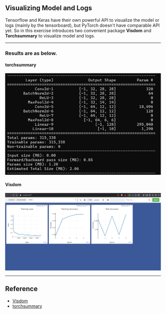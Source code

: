 ## Visualizing Model and Logs
Tensorflow and Keras have their own powerful API to visualize the model or logs (mainly by the tensorboard), but PyTorch doesn't have comparable API yet. So in this exercise introduces two convenient package **Visdom** and **Torchsummary** to visualize model and logs.

----------------------------------------------------------------------------------------------

### Results are as below.

#### torchsummary

![Torchsummary](codes\visualizing_model_&_logs\images\torchsummary-ss.png)

#### Visdom

![Visdom](codes\visualizing_model_&_logs\images\server-ss.png)

-------------------------------------------------

## Reference
- [Visdom](https://github.com/facebookresearch/visdom)
- [torchsummary](https://github.com/sksq96/pytorch-summary)